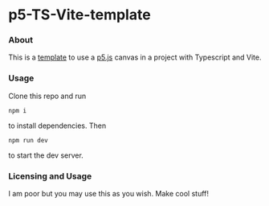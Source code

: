 # p5-TS-Vite-template


### About
This is a [template](https://github.com/anranlee99/p5-TS-Vite-template) to use a [p5.js](https://github.com/processing/p5.js) canvas in a project with Typescript and Vite. 

### Usage
Clone this repo and run 
```
npm i
```
to install dependencies. Then 
```
npm run dev
``` 
to start the dev server. 


### Licensing and Usage
I am poor but you may use this as you wish. Make cool stuff!
